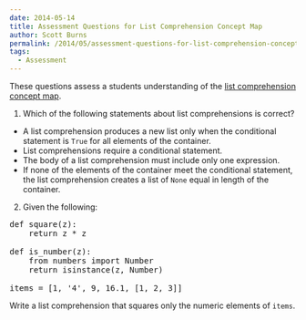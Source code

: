 ```yaml
---
date: 2014-05-14
title: Assessment Questions for List Comprehension Concept Map
author: Scott Burns
permalink: /2014/05/assessment-questions-for-list-comprehension-concept-map/
tags:
  - Assessment
---
```

These questions assess a students understanding of the [list comprehension concept map][1].

1. Which of the following statements about list comprehensions is correct?

*   A list comprehension produces a new list only when the conditional statement is `True` for all elements of the container.
*   List comprehensions require a conditional statement.
*   The body of a list comprehension must include only one expression.
*   If none of the elements of the container meet the conditional statement, the list comprehension creates a list of `None` equal in length of the container.

2. Given the following:

<pre>def square(z):
    return z * z

def is_number(z):
    from numbers import Number
    return isinstance(z, Number)

items = [1, '4', 9, 16.1, [1, 2, 3]]</pre>

Write a list comprehension that squares only the numeric elements of `items`.

 [1]: http://teaching.software-carpentry.org/2014/05/01/list-comprehension-concept-map/ "list comprehension concept map"
